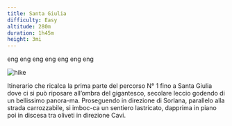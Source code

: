 ```yaml
---
title: Santa Giulia
difficulty: Easy
altitude: 280m
duration: 1h45m
height: 3mi
---
```


eng eng eng eng eng eng eng

![hike](./hikes/santagiulia/hike.jpg)

Itinerario che ricalca la prima parte del percorso N° 1 fino a Santa Giulia dove ci si può riposare all’ombra del gigantesco, secolare leccio godendo di un bellissimo panora-ma. Proseguendo in direzione di Sorlana, parallelo alla strada carrozzabile, si imboc-ca un sentiero lastricato, dapprima in piano poi in discesa tra oliveti in direzione Cavi.
